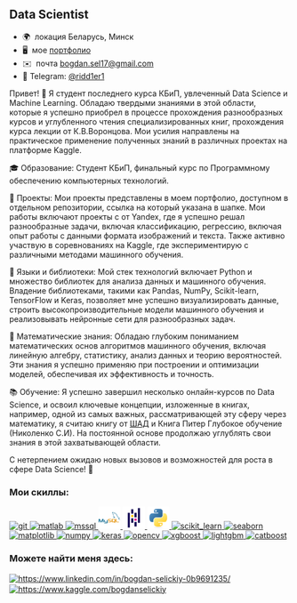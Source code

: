 

Data Scientist
--------------


* 🌍  локация Беларусь, Минск
* 🖥️  мое [портфолио](http://github.com/BogdanSealickiy/portfolio)
* ✉️  почта [bogdan.sel17@gmail.com](mailto:bogdan.sel17@gmail.com)
* 📱 Telegram: [@ridd1er1](https://t.me/ridd1er1)

<p>


Привет! 👋 Я студент последнего курса КБиП, увлеченный Data Science и Machine Learning. Обладаю твердыми знаниями в этой области, которые я успешно приобрел в процессе прохождения разнообразных курсов и углубленного чтения специализированных книг, прохождения курса лекции от К.В.Воронцова. Мои усилия направлены на практическое применение полученных знаний в различных проектах на платформе Kaggle.

🎓 Образование: Студент КБиП, финальный курс по Программному обеспечению компьютерных технологий.

🚀 Проекты: Мои проекты представлены в моем портфолио, доступном в отдельном репозитории, ссылка на который указана в шапке. Мои работы включают проекты с от Yandex, где я успешно решал разнообразные задачи, включая классификацию, регрессию, включая опыт работы с данными формата изображений и текста. Также активно участвую в соревнованиях на Kaggle, где экспериментирую с различными методами машинного обучения.

🐍 Языки и библиотеки: Мой стек технологий включает Python и множество библиотек для анализа данных и машинного обучения. Владение библиотеками, такими как Pandas, NumPy, Scikit-learn, TensorFlow и Keras, позволяет мне успешно визуализировать данные, строить высокопроизводительные модели машинного обучения и реализовывать нейронные сети для разнообразных задач.

<p align="left"> 
  🧮 Математические знания: Обладаю глубоким пониманием математических основ алгоритмов машинного обучения, включая линейную алгебру, статистику, анализ данных и теорию вероятностей. Эти знания я успешно применяю при построении и оптимизации моделей, обеспечивая их эффективность и точность.
</p>

📚 Обучение: Я успешно завершил несколько онлайн-курсов по Data Science, и освоил ключевые концепции, изложенные в книгах, например, одной из самых важных, рассматривающей эту сферу через математику, я считаю книгу от [ШАД](https://academy.yandex.ru/handbook/ml) и Книга Питер Глубокое обучение (Николенко С.И). На постоянной основе продолжаю углублять свои знания в этой захватывающей области.

С нетерпением ожидаю новых вызовов и возможностей для роста в сфере Data Science! 🚀






<h3 align="left">Мои скиллы:</h3>
<p align="left"> 
  <a href="https://git-scm.com/" target="_blank" rel="noreferrer"> <img src="https://www.vectorlogo.zone/logos/git-scm/git-scm-icon.svg" alt="git" width="40" height="40"/> </a> 
  <a href="https://www.mathworks.com/" target="_blank" rel="noreferrer"> <img src="https://upload.wikimedia.org/wikipedia/commons/2/21/Matlab_Logo.png" alt="matlab" width="40" height="40"/> </a> 
  <a href="https://www.microsoft.com/en-us/sql-server" target="_blank" rel="noreferrer"> <img src="https://www.svgrepo.com/show/303229/microsoft-sql-server-logo.svg" alt="mssql" width="40" height="40"/> </a> 
  <a href="https://www.mysql.com/" target="_blank" rel="noreferrer"> <img src="https://raw.githubusercontent.com/devicons/devicon/master/icons/mysql/mysql-original-wordmark.svg" alt="mysql" width="40" height="40"/> </a> 
  <a href="https://pandas.pydata.org/" target="_blank" rel="noreferrer"> <img src="https://raw.githubusercontent.com/devicons/devicon/2ae2a900d2f041da66e950e4d48052658d850630/icons/pandas/pandas-original.svg" alt="pandas" width="40" height="40"/> </a> 
  <a href="https://www.python.org" target="_blank" rel="noreferrer"> <img src="https://raw.githubusercontent.com/devicons/devicon/master/icons/python/python-original.svg" alt="python" width="40" height="40"/> </a> 
  <a href="https://scikit-learn.org/" target="_blank" rel="noreferrer"> <img src="https://upload.wikimedia.org/wikipedia/commons/0/05/Scikit_learn_logo_small.svg" alt="scikit_learn" width="40" height="40"/> </a> 
  <a href="https://seaborn.pydata.org/" target="_blank" rel="noreferrer"> <img src="https://seaborn.pydata.org/_images/logo-mark-lightbg.svg" alt="seaborn" width="40" height="40"/> </a> 
  <a href="https://matplotlib.org/" target="_blank" rel="noreferrer"> <img src="https://upload.wikimedia.org/wikipedia/commons/8/84/Matplotlib_icon.svg" alt="matplotlib" width="40" height="40"/> </a> 
  <a href="https://numpy.org/" target="_blank" rel="noreferrer"> <img src="https://upload.wikimedia.org/wikipedia/commons/1/1a/NumPy_logo.svg" alt="numpy" width="40" height="40"/> </a>  
  <a href="https://keras.io/" target="_blank" rel="noreferrer"> <img src="https://keras.io/img/logo.png" alt="keras" width="40" height="40"/> </a> 
  <a href="https://opencv.org/" target="_blank" rel="noreferrer"> <img src="https://upload.wikimedia.org/wikipedia/commons/3/32/OpenCV_Logo_with_text_svg_version.svg" alt="opencv" width="40" height="40"/> </a> 
  <a href="https://xgboost.ai/" target="_blank" rel="noreferrer"> <img src="https://upload.wikimedia.org/wikipedia/commons/6/69/XGBoost_logo.png" alt="xgboost" width="40" height="40"/> </a> 
  <a href="https://lightgbm.readthedocs.io/" target="_blank" rel="noreferrer"> <img src="https://lightgbm.readthedocs.io/en/latest/_static/LightGBM_logo_black_text.svg" alt="lightgbm" width="40" height="40"/> </a> 
  <a href="https://catboost.ai/" target="_blank" rel="noreferrer"> <img src="https://catboost.ai/docs/logo/catboost-logo.png" alt="catboost" width="40" height="40"/> </a> 
</p>



<h3 align="left">Можете найти меня здесь:</h3>
<p align="left">
<a href="https://linkedin.com/in/bogdan-selickiy-0b9691235/" target="blank"><img align="center" src="https://raw.githubusercontent.com/rahuldkjain/github-profile-readme-generator/master/src/images/icons/Social/linked-in-alt.svg" alt="https://www.linkedin.com/in/bogdan-selickiy-0b9691235/" height="30" width="40" /></a>
<a href="https://kaggle.com/bogdanselickiy" target="blank"><img align="center" src="https://raw.githubusercontent.com/rahuldkjain/github-profile-readme-generator/master/src/images/icons/Social/kaggle.svg" alt="https://www.kaggle.com/bogdanselickiy" height="30" width="40" /></a>
</p>
